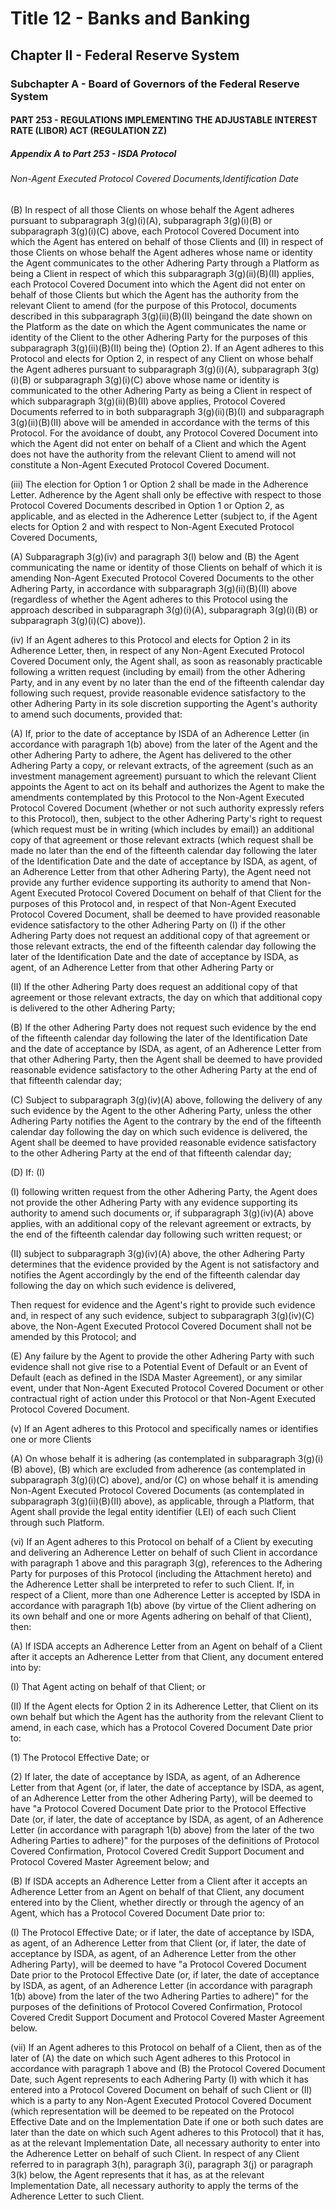 
# Title 12 - Banks and Banking
## Chapter II - Federal Reserve System
### Subchapter A - Board of Governors of the Federal Reserve System
#### PART 253 - REGULATIONS IMPLEMENTING THE ADJUSTABLE INTEREST RATE (LIBOR) ACT (REGULATION ZZ)
##### Appendix A to Part 253 - ISDA Protocol
###### Non-Agent Executed Protocol Covered Documents,Identification Date

(B) In respect of all those Clients on whose behalf the Agent adheres pursuant to subparagraph 3(g)(i)(A), subparagraph 3(g)(i)(B) or subparagraph 3(g)(i)(C) above, each Protocol Covered Document into which the Agent has entered on behalf of those Clients and (II) in respect of those Clients on whose behalf the Agent adheres whose name or identity the Agent communicates to the other Adhering Party through a Platform as being a Client in respect of which this subparagraph 3(g)(ii)(B)(II) applies, each Protocol Covered Document into which the Agent did not enter on behalf of those Clients but which the Agent has the authority from the relevant Client to amend (for the purpose of this Protocol, documents described in this subparagraph 3(g)(ii)(B)(II) beingand the date shown on the Platform as the date on which the Agent communicates the name or identity of the Client to the other Adhering Party for the purposes of this subparagraph 3(g)(ii)(B)(II) being the) (Option 2). If an Agent adheres to this Protocol and elects for Option 2, in respect of any Client on whose behalf the Agent adheres pursuant to subparagraph 3(g)(i)(A), subparagraph 3(g)(i)(B) or subparagraph 3(g)(i)(C) above whose name or identity is communicated to the other Adhering Party as being a Client in respect of which subparagraph 3(g)(ii)(B)(II) above applies, Protocol Covered Documents referred to in both subparagraph 3(g)(ii)(B)(I) and subparagraph 3(g)(ii)(B)(II) above will be amended in accordance with the terms of this Protocol. For the avoidance of doubt, any Protocol Covered Document into which the Agent did not enter on behalf of a Client and which the Agent does not have the authority from the relevant Client to amend will not constitute a Non-Agent Executed Protocol Covered Document.

(iii) The election for Option 1 or Option 2 shall be made in the Adherence Letter. Adherence by the Agent shall only be effective with respect to those Protocol Covered Documents described in Option 1 or Option 2, as applicable, and as elected in the Adherence Letter (subject to, if the Agent elects for Option 2 and with respect to Non-Agent Executed Protocol Covered Documents,

(A) Subparagraph 3(g)(iv) and paragraph 3(l) below and (B) the Agent communicating the name or identity of those Clients on behalf of which it is amending Non-Agent Executed Protocol Covered Documents to the other Adhering Party, in accordance with subparagraph 3(g)(ii)(B)(II) above (regardless of whether the Agent adheres to this Protocol using the approach described in subparagraph 3(g)(i)(A), subparagraph 3(g)(i)(B) or subparagraph 3(g)(i)(C) above)).

(iv) If an Agent adheres to this Protocol and elects for Option 2 in its Adherence Letter, then, in respect of any Non-Agent Executed Protocol Covered Document only, the Agent shall, as soon as reasonably practicable following a written request (including by email) from the other Adhering Party, and in any event by no later than the end of the fifteenth calendar day following such request, provide reasonable evidence satisfactory to the other Adhering Party in its sole discretion supporting the Agent's authority to amend such documents, provided that:

(A) If, prior to the date of acceptance by ISDA of an Adherence Letter (in accordance with paragraph 1(b) above) from the later of the Agent and the other Adhering Party to adhere, the Agent has delivered to the other Adhering Party a copy, or relevant extracts, of the agreement (such as an investment management agreement) pursuant to which the relevant Client appoints the Agent to act on its behalf and authorizes the Agent to make the amendments contemplated by this Protocol to the Non-Agent Executed Protocol Covered Document (whether or not such authority expressly refers to this Protocol), then, subject to the other Adhering Party's right to request (which request must be in writing (which includes by email)) an additional copy of that agreement or those relevant extracts (which request shall be made no later than the end of the fifteenth calendar day following the later of the Identification Date and the date of acceptance by ISDA, as agent, of an Adherence Letter from that other Adhering Party), the Agent need not provide any further evidence supporting its authority to amend that Non-Agent Executed Protocol Covered Document on behalf of that Client for the purposes of this Protocol and, in respect of that Non-Agent Executed Protocol Covered Document, shall be deemed to have provided reasonable evidence satisfactory to the other Adhering Party on (I) if the other Adhering Party does not request an additional copy of that agreement or those relevant extracts, the end of the fifteenth calendar day following the later of the Identification Date and the date of acceptance by ISDA, as agent, of an Adherence Letter from that other Adhering Party or

(II) If the other Adhering Party does request an additional copy of that agreement or those relevant extracts, the day on which that additional copy is delivered to the other Adhering Party;

(B) If the other Adhering Party does not request such evidence by the end of the fifteenth calendar day following the later of the Identification Date and the date of acceptance by ISDA, as agent, of an Adherence Letter from that other Adhering Party, then the Agent shall be deemed to have provided reasonable evidence satisfactory to the other Adhering Party at the end of that fifteenth calendar day;

(C) Subject to subparagraph 3(g)(iv)(A) above, following the delivery of any such evidence by the Agent to the other Adhering Party, unless the other Adhering Party notifies the Agent to the contrary by the end of the fifteenth calendar day following the day on which such evidence is delivered, the Agent shall be deemed to have provided reasonable evidence satisfactory to the other Adhering Party at the end of that fifteenth calendar day;

(D) If: (I)

(I) following written request from the other Adhering Party, the Agent does not provide the other Adhering Party with any evidence supporting its authority to amend such documents or, if subparagraph 3(g)(iv)(A) above applies, with an additional copy of the relevant agreement or extracts, by the end of the fifteenth calendar day following such written request; or

(II) subject to subparagraph 3(g)(iv)(A) above, the other Adhering Party determines that the evidence provided by the Agent is not satisfactory and notifies the Agent accordingly by the end of the fifteenth calendar day following the day on which such evidence is delivered,

Then request for evidence and the Agent's right to provide such evidence and, in respect of any such evidence, subject to subparagraph 3(g)(iv)(C) above, the Non-Agent Executed Protocol Covered Document shall not be amended by this Protocol; and

(E) Any failure by the Agent to provide the other Adhering Party with such evidence shall not give rise to a Potential Event of Default or an Event of Default (each as defined in the ISDA Master Agreement), or any similar event, under that Non-Agent Executed Protocol Covered Document or other contractual right of action under this Protocol or that Non-Agent Executed Protocol Covered Document.

(v) If an Agent adheres to this Protocol and specifically names or identifies one or more Clients

(A) On whose behalf it is adhering (as contemplated in subparagraph 3(g)(i)(B) above), (B) which are excluded from adherence (as contemplated in subparagraph 3(g)(i)(C) above), and/or (C) on whose behalf it is amending Non-Agent Executed Protocol Covered Documents (as contemplated in subparagraph 3(g)(ii)(B)(II) above), as applicable, through a Platform, that Agent shall provide the legal entity identifier (LEI) of each such Client through such Platform.

(vi) If an Agent adheres to this Protocol on behalf of a Client by executing and delivering an Adherence Letter on behalf of such Client in accordance with paragraph 1 above and this paragraph 3(g), references to the Adhering Party for purposes of this Protocol (including the Attachment hereto) and the Adherence Letter shall be interpreted to refer to such Client. If, in respect of a Client, more than one Adherence Letter is accepted by ISDA in accordance with paragraph 1(b) above (by virtue of the Client adhering on its own behalf and one or more Agents adhering on behalf of that Client), then:

(A) If ISDA accepts an Adherence Letter from an Agent on behalf of a Client after it accepts an Adherence Letter from that Client, any document entered into by:

(I) That Agent acting on behalf of that Client; or

(II) If the Agent elects for Option 2 in its Adherence Letter, that Client on its own behalf but which the Agent has the authority from the relevant Client to amend, in each case, which has a Protocol Covered Document Date prior to:

(1) The Protocol Effective Date; or

(2) If later, the date of acceptance by ISDA, as agent, of an Adherence Letter from that Agent (or, if later, the date of acceptance by ISDA, as agent, of an Adherence Letter from the other Adhering Party), will be deemed to have "a Protocol Covered Document Date prior to the Protocol Effective Date (or, if later, the date of acceptance by ISDA, as agent, of an Adherence Letter (in accordance with paragraph 1(b) above) from the later of the two Adhering Parties to adhere)" for the purposes of the definitions of Protocol Covered Confirmation, Protocol Covered Credit Support Document and Protocol Covered Master Agreement below; and

(B) If ISDA accepts an Adherence Letter from a Client after it accepts an Adherence Letter from an Agent on behalf of that Client, any document entered into by the Client, whether directly or through the agency of an Agent, which has a Protocol Covered Document Date prior to:

(I) The Protocol Effective Date; or if later, the date of acceptance by ISDA, as agent, of an Adherence Letter from that Client (or, if later, the date of acceptance by ISDA, as agent, of an Adherence Letter from the other Adhering Party), will be deemed to have "a Protocol Covered Document Date prior to the Protocol Effective Date (or, if later, the date of acceptance by ISDA, as agent, of an Adherence Letter (in accordance with paragraph 1(b) above) from the later of the two Adhering Parties to adhere)" for the purposes of the definitions of Protocol Covered Confirmation, Protocol Covered Credit Support Document and Protocol Covered Master Agreement below.

(vii) If an Agent adheres to this Protocol on behalf of a Client, then as of the later of (A) the date on which such Agent adheres to this Protocol in accordance with paragraph 1 above and (B) the Protocol Covered Document Date, such Agent represents to each Adhering Party (I) with which it has entered into a Protocol Covered Document on behalf of such Client or (II) which is a party to any Non-Agent Executed Protocol Covered Document (which representation will be deemed to be repeated on the Protocol Effective Date and on the Implementation Date if one or both such dates are later than the date on which such Agent adheres to this Protocol) that it has, as at the relevant Implementation Date, all necessary authority to enter into the Adherence Letter on behalf of such Client. In respect of any Client referred to in paragraph 3(h), paragraph 3(i), paragraph 3(j) or paragraph 3(k) below, the Agent represents that it has, as at the relevant Implementation Date, all necessary authority to apply the terms of the Adherence Letter to such Client.
